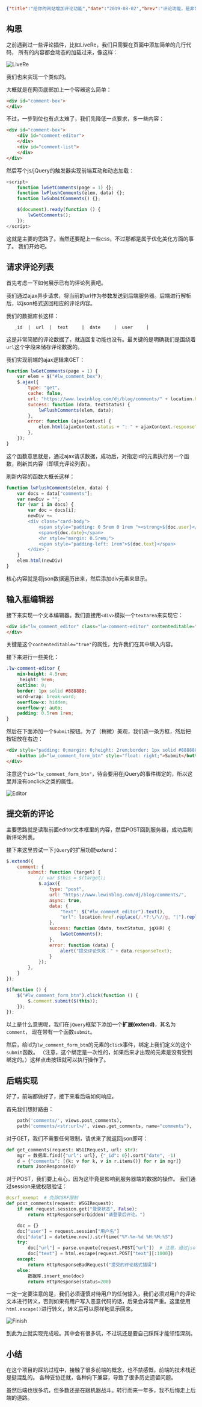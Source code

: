 ```json lw-blog-meta
{"title":"给你的网站增加评论功能","date":"2019-08-02","brev":"评论功能，是非常基础的互动方式了。由于我目前还是后端为主，所以前端并没有用很花哨的展示。在实现的过程中，算是体会了一下jQuery的开发风格。","tags":["Web"],"path":"blog/2019/190802-给你的网站增加评论功能.md"}
```



## 构思

之前遇到过一些评论插件，比如LiveRe，我们只需要在页面中添加简单的几行代码，
所有的内容都会动态的加载过来，像这样：

![LiveRe](/static/blog/2019-08-02-livere.png)

我们也来实现一个类似的。

大概就是在网页底部加上一个容器这么简单：

```html
<div id="comment-box">
</div>
```

不过，一步到位也有点太难了，我们先降低一点要求，多一些内容：

```html
<div id="comment-box">
    <div id="comment-editor">
    </div>
    <div id="comment-list">
    </div>
</div>
```

然后写个js/jQuery的触发器实现前端互动和动态加载：

```js
<script>
    function lwGetComments(page = 1) {};
    function lwFlushComments(elem, data) {};
    function lwSubmitComments() {};

    $(document).ready(function () {
        lwGetComments();
    });
</script>
```

这就是主要的思路了。当然还要配上一些css，不过那都是属于优化美化方面的事了。
我们开始吧。

## 请求评论列表

首先考虑一下如何展示已有的评论列表吧。

我们通过ajax异步请求，将当前的url作为参数发送到后端服务器。后端进行解析后，以json格式送回相应的评论内容。

我们的数据库长这样：

```text
   _id  |  url  |  text     |  date     |  user     |
```

这是非常简陋的评论数据了，就连回复功能也没有。最关键的是明确我们是围绕着`url`这个字段来储存评论数据的。

我们实现前端的ajax逻辑来GET：

```js
function lwGetComments(page = 1) {
    var elem = $("#lw_comment_box");
    $.ajax({
        type: "get",
        cache: false,
        url: "https://www.lewinblog.com/dj/blog/comments/" + location.href.replace(/.*?:\/\//g, "|").replace(/\//g, "|") + "/" + page + "/",
        success: function (data, textStatus) {
            lwFlushComments(elem, data);
        },
        error: function (ajaxContext) {
            elem.html(ajaxContext.status + ": " + ajaxContext.responseText);
        },
    });
}
```

这个函数意思就是，通过ajax请求数据，成功后，对指定id的元素执行另一个函数，刷新其内容（即填充评论列表）。

刷新内容的函数大概长这样：

```js
function lwFlushComments(elem, data) {
    var docs = data["comments"];
    var newDiv = "";
    for (var i in docs) {
        var doc = docs[i];
        newDiv += `
        <div class="card-body">
            <span style="padding: 0 5rem 0 1rem "><strong>${doc.user}</strong></span>
            <span>${doc.date}</span>
            <hr style="margin: 0.5rem;">
            <span style="padding-left: 1rem">${doc.text}</span>
        </div>`;
    }
    elem.html(newDiv)
}
```

核心内容就是将json数据遍历出来，然后添加div元素来显示。

## 输入框编辑器

接下来实现一个文本编辑器。我们直接用`<div>`模拟一个`textarea`来实现它：

```html
<div id="lw_comment_editor" class="lw-comment-editor" contenteditable="true" style="margin: 0">
</div>
```

关键是这个`contenteditable="true"`的属性，允许我们在其中填入内容。

接下来进行一些美化：

```css
.lw-comment-editor {
    min-height: 4.5rem;
    _height: 9rem;
    outline: 0;
    border: 1px solid #888888;
    word-wrap: break-word;
    overflow-x: hidden;
    overflow-y: auto;
    padding: 0.5rem 1rem;
}
```

然后在下面添加一个`Submit`按钮。为了（稍微）美观，我们造一条方框，然后把按钮放在右边：

```html
<div style="padding: 0;margin: 0;height: 2rem;border: 1px solid #888888;border-top: 0;">
    <button id="lw_comment_form_btn" style="float: right;">Submit</button>
</div>
```

注意这个`id="lw_comment_form_btn"`，待会要用在jQuery的事件绑定的，所以这里并没有onclick之类的属性。

![Editor](/static/blog/2019-08-02-editor.png)

## 提交新的评论

主要思路就是读取前面editor文本框里的内容，然后POST回到服务器，成功后刷新评论列表。

接下来这里尝试一下`jQuery`的扩展功能extend：

```js
$.extend({
    comment: {
        submit: function (target) {
            // var $this = $(target);
            $.ajax({
                type: "post",
                url: "https://www.lewinblog.com/dj/blog/comments/",
                async: true,
                data: {
                    "text": $("#lw_comment_editor").text(),
                    "url": location.href.replace(/.*?:\/\//g, "|").replace(/\//g, "|"),
                },
                success: function (data, textStatus, jqXHR) {
                    lwGetComments();
                },
                error: function (data) {
                    alert("提交评论失败：" + data.responseText);
                }
            });
        },
    }
});

$(function () {
    $("#lw_comment_form_btn").click(function () {
        $.comment.submit($(this));
    });
});
```

以上是什么意思呢，我们在`jQuery`框架下添加一个**扩展(extend)**，其名为`comment`，
现在带有一个函数`submit`。

然后，给id为`lw_comment_form_btn`的元素的`click`事件，绑定上我们定义的这个`submit`函数。
（注意，这个绑定是一次性的，如果后来才出现的元素是没有受到绑定的。）这样点击按钮就可以执行操作了。

## 后端实现

好了，前端都做好了，接下来看后端如何响应。

首先我们想好路由：

```python
    path('comments/', views.post_comments),
    path('comments/<str:url>/', views.get_comments, name="comments"),
```

对于GET，我们不需要任何限制，请求来了就返回json即可：

```python
def get_comments(request: WSGIRequest, url: str):
    mgr = 数据库.find({"url": url}, {"_id": 0}).sort("date", -1)
    d = {"comments": [{k: v for k, v in r.items()} for r in mgr]}
    return JsonResponse(d)
```

对于POST，我们要上点心，因为这毕竟是影响到服务器端的数据的操作。
我们通过session来做权限验证：

```python
@csrf_exempt  # 免除CSRF限制
def post_comments(request: WSGIRequest):
    if not request.session.get("登录状态", False):
        return HttpResponseForbidden("请登录后评论。")

    doc = {}
    doc["user"] = request.session["用户名"]
    doc["date"] = datetime.now().strftime("%Y-%m-%d %H:%M:%S")
    try:
        doc["url"] = parse.unquote(request.POST["url"])  # 注意，通过json传过来的数据，是需要解码的
        doc["text"] = html.escape(request.POST["text"][:1000])
    except:
        return HttpResponseBadRequest("提交的评论格式错误")
    else:
        数据库.insert_one(doc)
        return HttpResponse(status=200)
```

一定一定要注意的是，我们必须谨慎对待用户的任何输入，我们必须对用户的评论文本进行转义，否则如果有用户写入恶意代码的话，后果会非常严重。这里使用`html.escape()`进行转义，转义后可以原样地显示回来。

![Finish](/static/blog/2019-08-02-finish.png)

到此为止就实现完成啦。其中会有很多坑，不过坑还是要自己踩踩才能领悟深刻。

## 小结

在这个项目的踩坑过程中，接触了很多前端的概念，也不禁感慨，前端的技术栈还是挺混乱的。
各种妥协迁就，各种向下兼容，导致了很多历史遗留问题。

虽然后端也很多坑，但多数还是在跟机器战斗。转行而来一年多，我不后悔走上后端的道路。

